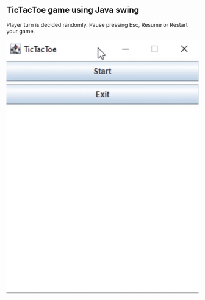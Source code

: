 ## TicTacToe game using Java swing

Player turn is decided randomly. Pause pressing Esc, Resume or Restart your game.

![ Alt text](tictactoe.gif) 